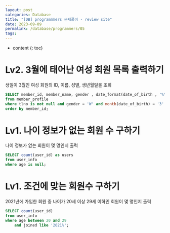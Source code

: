 ```yaml
---
layout: post
categories: Database
title: "[DB] programmmers 문제풀이 - review site"
date: 2023-09-09
permalink: /database/programmers/05
tags:
---
```

* content
{: toc}





# Lv2. 3월에 태어난 여성 회원 목록 출력하기
생일이 3월인 여성 회원의 ID, 이름, 성별, 생년월일을 조회

```sql
SELECT member_id, member_name, gender , date_format(date_of_birth , '%Y-%m-%d') date_of_birth
from member_profile
where tlno is not null and gender = 'W' and month(date_of_birth) = '3'
order by member_id;
```


# Lv1. 나이 정보가 없는 회원 수 구하기
나이 정보가 없는 회원이 몇 명인지 출력

```sql
SELECT count(user_id) as users
from user_info
where age is null;
```
  

# Lv1. 조건에 맞는 회원수 구하기
2021년에 가입한 회원 중 나이가 20세 이상 29세 이하인 회원이 몇 명인지 출력

```sql
SELECT count(user_id)
from user_info
where age between 20 and 29
	and joined like '2021%';
```
  

  
